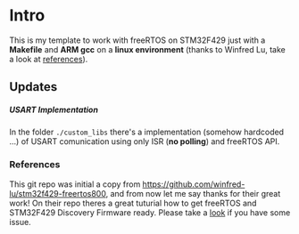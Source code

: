 # Intro
  This is my template to work with freeRTOS on STM32F429 just with a **Makefile** and **ARM gcc** on a
  **linux environment** (thanks to Winfred Lu, take a look at [references](https://github.com/sousapedro596/stm32f429-freertos800#references)).





## Updates

##### **USART Implementation**
  In the folder `./custom_libs` there's a implementation (somehow hardcoded ...) of USART comunication using only ISR (**no polling**) and freeRTOS API.



### References

  This git repo was initial a copy from https://github.com/winfred-lu/stm32f429-freertos800, and from now let
  me say thanks for their great work! On their repo theres a great tuturial how to get freeRTOS and STM32F429 Discovery Firmware ready.
  Please take a [look](https://github.com/winfred-lu/stm32f429-freertos800) if you have some issue.
